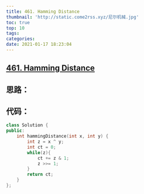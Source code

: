 ```yaml
---
title: 461. Hamming Distance
thumbnail: 'http://static.come2rss.xyz/尼尔机械.jpg'
toc: true
top: 10
tags:
categories:
date: 2021-01-17 18:23:04
---
```





## [461. Hamming Distance](https://leetcode-cn.com/problems/hamming-distance/)



## 思路：

<!-- more -->

## 代码：

```C++
class Solution {
public:
    int hammingDistance(int x, int y) {
        int z = x ^ y;
        int ct = 0;
        while(z){
            ct += z & 1;
            z >>= 1;
        }
        return ct;
    }
};
```